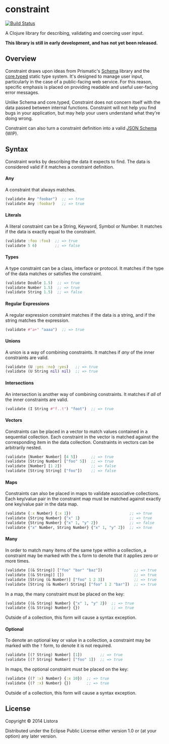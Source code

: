 # constraint

[![Build Status](https://travis-ci.org/listora/constraint.png?branch=master)](https://travis-ci.org/listora/constraint)

A Clojure library for describing, validating and coercing user input.

**This library is still in early development, and has not yet been
  released.**

## Overview

Constraint draws upon ideas from Prismatic's [Schema][1] library and the
[core.typed][2] static type system. It's designed to manage user input,
particularly in the case of a public-facing web service. For this
reason, specific emphasis is placed on providing readable and useful
user-facing error messages.

Unlike Schema and core.typed, Constraint does not concern itself with
the data passed between internal functions. Constraint will not help
you find bugs in your application, but may help your users understand
what they're doing wrong.

Constraint can also turn a constraint definition into a valid
[JSON Schema][3] (WIP).

[1]: https://github.com/Prismatic/schema
[2]: https://github.com/clojure/core.typed
[3]: http://json-schema.org/

## Syntax

Constraint works by describing the data it expects to find. The data
is considered valid if it matches a constraint definition.

#### Any

A constraint that always matches.

```clojure
(validate Any "foobar")  ;; => true
(validate Any :foobar)   ;; => true
```

#### Literals

A literal constraint can be a String, Keyword, Symbol or Number. It
matches if the data is exactly equal to the constraint.

```clojure
(validate :foo :foo)  ;; => true
(validate 5 6)        ;; => false
```

#### Types

A type constraint can be a class, interface or protocol. It matches if
the type of the data matches or satisfies the constraint.

```clojure
(validate Double 1.5)  ;; => true
(validate Number 1.5)  ;; => true
(validate String 1.5)  ;; => false
```

#### Regular Expressions

A regular expression constraint matches if the data is a string, and
if the string matches the expression.

```clojure
(validate #"a+" "aaaa")  ;; => true
```

#### Unions

A union is a way of combining constraints. It matches if *any* of the
inner constraints are valid.

```clojure
(validate (U :yes :no) :yes)   ;; => true
(validate (U String nil) nil)  ;; => true
```

#### Intersections

An intersection is another way of combining constraints. It matches if
*all* of the inner constraints are valid.

```clojure
(validate (I String #"f..t") "foot")  ;; => true
```

#### Vectors

Constraints can be placed in a vector to match values contained in a
sequential collection. Each constraint in the vector is matched
against the corresponding item in the data collection. Constraints in
vectors can be arbitrarily nested.

```clojure
(validate [Number Number] [4 5])      ;; => true
(validate [String Number] ["foo" 5])  ;; => true
(validate [Number] [1 2])             ;; => false
(validate [String String] ["foo"])    ;; => false
```

#### Maps

Constraints can also be placed in maps to validate associative
collections. Each key/value pair in the constraint map must
be matched against exactly one key/value pair in the data map.

```clojure
(validate {:x Number} {:x 1})                          ;; => true
(validate {String Number} {"x" 1}                      ;; => true
(validate {String Number} {"x" 1, "y" 2})              ;; => false
(validate {"x" Number, String Number} {"x" 1, "y" 2})  ;; => true
```

#### Many

In order to match many items of the same type within a collection, a
constraint may be marked with the `&` form to denote that it applies
zero or more times.

```clojure
(validate [(& String)] ["foo" "bar" "baz"])              ;; => true
(validate [(& String)] [])                               ;; => true
(validate [String (& Number)] ["foo" 1 2 3])             ;; => true
(validate [String (& Number) String] ["foo" 1 2 "bar"])  ;; => true
```

In a map, the many constraint must be placed on the key:

```clojure
(validate {(& String) Number} {"x" 1, "y" 2})  ;; => true
(validate {(& String) Number} {})              ;; => true
```

Outside of a collection, this form will cause a syntax exception.

#### Optional

To denote an optional key or value in a collection, a constraint may
be marked with the `?` form, to denote it is not required.

```clojure
(validate [(? String) Number] [1])        ;; => true
(validate [(? String) Number] ["foo" 1])  ;; => true
```

In maps, the optional constraint must be placed on the key:

```clojure
(validate {(? :x) Number} {:x 10})  ;; => true
(validate {(? :x) Number} {})       ;; => true
```

Outside of a collection, this form will cause a syntax exception.

## License

Copyright © 2014 Listora

Distributed under the Eclipse Public License either version 1.0 or (at
your option) any later version.
